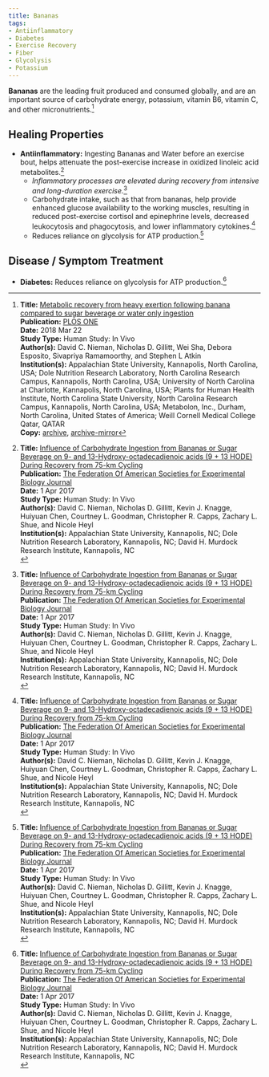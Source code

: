 ```yaml
---
title: Bananas
tags:
- Antiinflammatory
- Diabetes
- Exercise Recovery
- Fiber
- Glycolysis
- Potassium
---
```

**Bananas** are the leading fruit produced and consumed globally, and are an important source of carbohydrate energy, potassium, vitamin B6, vitamin C, and other micronutrients.[^2]

## Healing Properties

- **Antiinflammatory:** Ingesting Bananas and Water before an exercise bout, helps attenuate the post-exercise increase in oxidized linoleic acid metabolites.[^1]
  - *Inflammatory processes are elevated during recovery from intensive and long-duration exercise.*[^1]
  - Carbohydrate intake, such as that from bananas, help provide enhanced glucose availability to the working muscles, resulting in reduced post-exercise cortisol and epinephrine levels, decreased leukocytosis and phagocytosis, and lower inflammatory cytokines.[^1]
  - Reduces reliance on glycolysis for ATP production.[^1]

## Disease / Symptom Treatment

- **Diabetes:** Reduces reliance on glycolysis for ATP production.[^1]

[^1]: **Title:** [Influence of Carbohydrate Ingestion from Bananas or Sugar Beverage on 9- and 13-Hydroxy-octadecadienoic acids (9 + 13 HODE) During Recovery from 75-km Cycling](https://doi.org/10.1096/fasebj.31.1_supplement.317.1)<br>
**Publication:** [The Federation Of American Societies for Experimental Biology Journal](https://faseb.onlinelibrary.wiley.com/journal/15306860)<br>
**Date:** 1 Apr 2017<br>
**Study Type:** Human Study: In Vivo<br>
**Author(s):** David C. Nieman, Nicholas D. Gillitt, Kevin J. Knagge, Huiyuan Chen, Courtney L. Goodman, Christopher R. Capps, Zachary L. Shue, and Nicole Heyl<br>
**Institution(s):** Appalachian State University, Kannapolis, NC; Dole Nutrition Research Laboratory, Kannapolis, NC; David H. Murdock Research Institute, Kannapolis, NC<br>

[^2]: **Title:** [Metabolic recovery from heavy exertion following banana compared to sugar beverage or water only ingestion](https://dx.doi.org/10.1371%2Fjournal.pone.0194843)<br>
**Publication:** [PLOS ONE](https://journals.plos.org/plosone/)<br>
**Date:** 2018 Mar 22<br>
**Study Type:** Human Study: In Vivo<br>
**Author(s):** David C. Nieman, Nicholas D. Gillitt, Wei Sha, Debora Esposito, Sivapriya Ramamoorthy, and Stephen L Atkin<br>
**Institution(s):** Appalachian State University, Kannapolis, North Carolina, USA; Dole Nutrition Research Laboratory, North Carolina Research Campus, Kannapolis, North Carolina, USA; University of North Carolina at Charlotte, Kannapolis, North Carolina, USA; Plants for Human Health Institute, North Carolina State University, North Carolina Research Campus, Kannapolis, North Carolina, USA; Metabolon, Inc., Durham, North Carolina, United States of America; Weill Cornell Medical College Qatar, QATAR<br>
**Copy:** [archive](https://ipfs.io/ipfs/QmQBryDtqk7JH4W3JkvXct931Nmniy67BFgrbPTD4JqPUS), [archive-mirror](https://cloudflare-ipfs.com/ipfs/QmQBryDtqk7JH4W3JkvXct931Nmniy67BFgrbPTD4JqPUS)

[^3]: **Title:** []()<br>
**Publication:** []()<br>
**Date:** <br>
**Study Type:** Animal Study, Commentary, Human Study: In Vitro - In Vivo - In Silico, Human: Case Report, Meta Analysis, Review<br>
**Author(s):** <br>
**Institutions:** <br>
**Copy:** [archive](https://ipfs.io/ipfs/), [archive-mirror](https://cloudflare-ipfs.com/ipfs/)